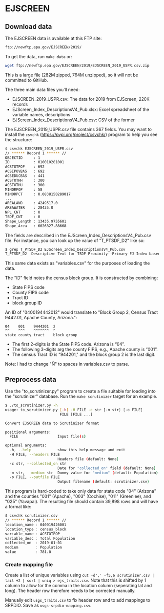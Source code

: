 # EJSCREEN

## Download data

The EJSCREEN data is available at this FTP site:

```bash
ftp://newftp.epa.gov/EJSCREEN/2019/
```

To get the data, run `make data` or:

```bash
wget ftp://newftp.epa.gov/EJSCREEN/2019/EJSCREEN_2019_USPR.csv.zip
```

This is a large file (282M zipped, 764M unzipped), so it will not be committed to GitHub.

The three main data files you'll need:

* EJSCREEN_2019_USPR.csv: The data for 2019 from EJScreen, 220K records
* EJScreen_Index_DescriptionsV4_Pub.xlsx: Excel spreadsheet of the variable names, descriptions
* EJScreen_Index_DescriptionsV4_Pub.csv: CSV of the former

The EJSCREEN_2019_USPR.csv file contains 367 fields.
You may want to install the `csvchk` (https://pypi.org/project/csvchk/) program to help you see the structure:

```bash
$ csvchk EJSCREEN_2019_USPR.csv
// ****** Record 1 ****** //
OBJECTID     : 1
ID           : 010010201001
ACSTOTPOP    : 692
ACSIPOVBAS   : 692
ACSEDUCBAS   : 441
ACSTOTHH     : 300
ACSTOTHU     : 300
MINORPOP     : 58
MINORPCT     : 0.0838150289017
...
AREALAND     : 4249517.0
AREAWATER    : 28435.0
NPL_CNT      : 0
TSDF_CNT     : 0
Shape_Length : 13435.9755601
Shape_Area   : 6026827.88668
```

The fields are described in the EJScreen_Index_DescriptionsV4_Pub.csv file.
For instance, you can look up the value of "T_PTSDF_D2" like so:

```bash
$ grep T_PTSDF_D2 EJScreen_Index_DescriptionsV4_Pub.csv
T_PTSDF_D2	Descriptive Text for TSDF Proximity--Primary EJ Index based on Primary 2-factor Demographics
```

This same data exists as "variables.csv" for the purposes of loading the data.

The "ID" field notes the census block group.
It is constructed by combining: 

* State FIPS code
* County FIPS code
* Tract ID
* block group ID

An ID of "0400194442012" would translate to "Block Group 2, Census Tract 9442.01, Apache County, Arizona.":

```
04    001    9444201  2
^^    ^^^    ^^^^^^^  ^
state county tract    block group
```

* The first 2-digits is the State FIPS code. Arizona is “04”. 
* The following 3-digits arg the county FIPS, e.g., Apache county is “001”. 
* The census Tract ID is “944201," and the block group 2 is the last digit.

Note: I had to change "Ñ" to spaces in variables.csv to parse.

## Preprocess data

Use the "to_scrutinizer.py" program to create a file suitable for loading into the "scrutinizer" database.
Run the `make scrutinizer` target for an example.

```bash
$ ./to_scrutinizer.py -h
usage: to_scrutinizer.py [-h] -H FILE -c str [-m str] [-o FILE]
                         FILE [FILE ...]

Convert EJSCREEN data to Scrutinizer format

positional arguments:
  FILE                  Input file(s)

optional arguments:
  -h, --help            show this help message and exit
  -H FILE, --headers FILE
                        Headers file (default: None)
  -c str, --collected_on str
                        Date for "collected_on" field (default: None)
  -m str, --medium str  Dummy value for "medium" (default: Population)
  -o FILE, --outfile FILE
                        Output filename (default: scrutinizer.csv)
```

This program is hard-coded to take only data for state code "04" (Arizona" and the counties "001" (Apache), "003" (Cochise), "011" (Greenlee), and "025" (Yavapai).
The resulting file should contain 39,898 rows and will have a format like:

```bash
$ csvchk scrutinizer.csv
// ****** Record 1 ****** //
location_name : 040019426001
location_type : census_block
variable_name : ACSTOTPOP
variable_desc : Total Population
collected_on  : 2019-01-01
medium        : Population
value         : 781.0
```
### Create mapping file

Create a list of unique variables using `cut -d',' -f5,6 scrutinizer.csv | tail +2 | sort | uniq > ejs_traits.csv`. Note that this is shifted by 1 column to allow for the comma in the location column (seperating lat and long). The header row therefore needs to be corrected manually.

Manually edit `usgs_traits.csv` to fix header row and to add mappings to SRPDIO. Save as `usgs-srpdio-mapping.csv`.
